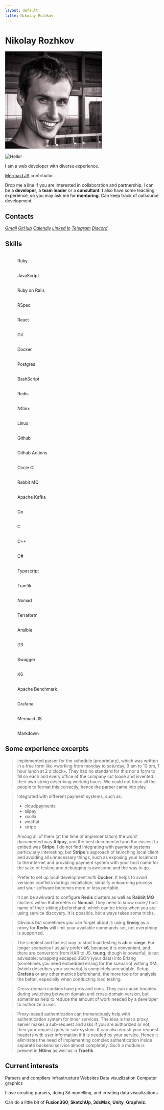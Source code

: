 ```yaml
---
layout: default
title: Nikolay Rozhkov
---
```


# Nikolay Rozhkov

<link rel="stylesheet" href="./styles/index.css">
<script src="./scripts/index.js"></script>

<div class="about" markdown="1">

<img class="me" src="./images/me.jpg">

![Hello!](https://readme-typing-svg.demolab.com?font=Fira+Code&size=18&duration=1800&pause=80&color=00111d&multiline=true&width=500&height=75&lines=Hello!+Nice+to+meet+you.;I+have+been+programming+for+quite+a+time.;Feel+free+to+contact+me.)

I am a web developer with diverse experience.

[Mermaid JS](https://github.com/mermaid-js/mermaid) contributor.

Drop me a line if you are interested in collaboration and partnership.
I can be a **developer**, a **team leader** or a **consultant**.
I also have some teaching experience, so you may ask me for **mentoring**.
Can keep track of outsource development.

</div>

## Contacts

<address class="line">
<a class="gmail"    href="mailto:nironame@gmail.com"                      >Gmail</a>
<a class="github"   href="https://github.com/nirname"                     >GitHub</a>
<a class="calendly" href="https://calendly.com/nirname"                   >Calendly</a>
<a class="linkedin" href="https://www.linkedin.com/in/nirname"            >Linked In</a>
<a class="telegram" href="https://t.me/nironame"                          >Telegram</a>
<a class="discord"  href="https://discordapp.com/users/938026250860134420">Discord</a>
</address>

## Skills

<div class="flex">
<figure class="tile"><img class="skill ruby">               <figcaption>Ruby             </figcaption></figure>
<figure class="tile"><img class="skill javascript">         <figcaption>JavaScript       </figcaption></figure>
<figure class="tile"><img class="skill rubyonrails">        <figcaption>Ruby on Rails    </figcaption></figure>
<figure class="tile"><img class="skill rspec">              <figcaption>RSpec            </figcaption></figure>
<figure class="tile"><img class="skill react">              <figcaption>React            </figcaption></figure>
<figure class="tile"><img class="skill git">                <figcaption>Git              </figcaption></figure>
<figure class="tile"><img class="skill docker">             <figcaption>Docker           </figcaption></figure>
<figure class="tile"><img class="skill postgresql">         <figcaption>Postgres         </figcaption></figure>
<figure class="tile"><img class="skill gnubash">            <figcaption>BashScript       </figcaption></figure>
<figure class="tile"><img class="skill redis">              <figcaption>Redis            </figcaption></figure>
<figure class="tile"><img class="skill nginx">              <figcaption>NGinx            </figcaption></figure>
<figure class="tile"><img class="skill linux">              <figcaption>Linux            </figcaption></figure>
<figure class="tile"><img class="skill github animated">    <figcaption>Github           </figcaption></figure>
<figure class="tile"><img class="skill githubactions">      <figcaption>Github Actions   </figcaption></figure>
<figure class="tile"><img class="skill circleci animated">  <figcaption>Circle CI        </figcaption></figure>
<figure class="tile"><img class="skill rabbitmq">           <figcaption>Rabbit MQ        </figcaption></figure>
<figure class="tile"><img class="skill apachekafka animated"><figcaption>Apache Kafka     </figcaption></figure>
<figure class="tile"><img class="skill go">                 <figcaption>Go               </figcaption></figure>
<figure class="tile"><img class="skill c">                  <figcaption>C                </figcaption></figure>
<figure class="tile"><img class="skill cplusplus">          <figcaption>C++              </figcaption></figure>
<figure class="tile"><img class="skill csharp">             <figcaption>C#               </figcaption></figure>
<figure class="tile"><img class="skill typescript">         <figcaption>Typescript       </figcaption></figure>
<figure class="tile"><img class="skill traefikproxy">       <figcaption>Traefik          </figcaption></figure>
<figure class="tile"><img class="skill nomad">              <figcaption>Nomad            </figcaption></figure>
<figure class="tile"><img class="skill terraform">          <figcaption>Terraform        </figcaption></figure>
<figure class="tile"><img class="skill ansible">            <figcaption>Ansible          </figcaption></figure>
<figure class="tile"><img class="skill d3dotjs">            <figcaption>D3               </figcaption></figure>
<figure class="tile"><img class="skill swagger">            <figcaption>Swagger          </figcaption></figure>
<figure class="tile"><img class="skill k6">                 <figcaption>K6               </figcaption></figure>
<figure class="tile"><img class="skill apache">             <figcaption>Apache Benchmark </figcaption></figure>
<figure class="tile"><img class="skill grafana">            <figcaption>Grafana          </figcaption></figure>
<figure class="tile"><img class="skill mermaid">            <figcaption>Mermaid JS       </figcaption></figure>
<figure class="tile"><img class="skill markdown animated">  <figcaption>Markdown         </figcaption></figure>
</div>

## Some experience excerpts

> Implemented parser for the schedule (proprietary), which was written in a free
> form like &laquo;working from monday to saturday, 9 am to 10 pm, 1 hour lunch
> at 2 o'clock&raquo;. They had no standard for this nor a form to fill so each
> and every office of the company cut loose and invented their own string
> describing working hours. We could not force all the people to format this
> correctly, hence the parser came into play.

> Integrated with different payment systems, such as:
> - cloudpayments
> - alipay
> - xsolla
> - wechat
> - stripe
> 
> Among all of them (at the time of implementation) the worst documented was
> **Alipay**, and the best documented and the easiest to embed was **Stripe**. I
> do not find integrating with payment systems particularly interesting, but
> **Stripe**'s approach of launching local client and avoiding all unnecessary
> things, such as exposing your localhost to the internet and providing payment
> system with your host name for the sake of testing and debugging is awesome
> and the way to go.

> Prefer to set up local development with **Docker**. It helps to avoid versions
> conflicts durings installation, simplify onboarding process and your software
> becomes more or less portable.

> It can be awkward to configure **Redis** clusters as well as **Rabbit MQ**
> clusters within Kubernetes or **Nomad**. They need to know node / host name of
> their siblings beforehand, which can be tricky when you are using service
> discovery. It is possible, but always takes some tricks.

> Obvious but sometimes you can forget about it: using **Envoy** as a proxy for
> **Redis** will limit your available commands set, not everything is supported.

> The simplest and fastest way to start load testing is **ab** or **siege**. For
> longer scenarios I usually prefer **k6**, because it is convenient, and there
> are convertors from HAR to JS. **tsung**, though is powerful, is not
> advisable: wrapping escaped JSON (your data) into Erlang (sometimes you need
> embedded erlang for the scenario) withing XML (which describes your scenario)
> is completely unreadable. Setup **Grafana** or any other metrics beforehand,
> the more tools for analysis the better, especially when conducting load
> testing.

> Cross-domain cookies have pros and cons. They can cause troubles during
> switching between domain and cross-domain version, but sometimes help to
> reduce the amount of work needed by a developer to authorize a user.

> Proxy-based authentication can tremendously help with authentication system
> for inner services. The idea is that a proxy server makes a sub-request and
> asks if you are authorized or not, then your request goes to sub-system. It
> can also enrish your request headers with user information if it is needed by
> your service. Hence it eliminates the need of implementing complex
> authentication inside separate backend service almost completely. Such a
> module is present in **NGinx** as well as in **Traefik**

## Current interests

<p class="line">
<span class="interest interest-1">Parsers and compilers</span>
<span class="interest interest-2">Infrastructure</span>
<span class="interest interest-3">Websites</span>
<span class="interest interest-4">Data visuzlization</span>
<span class="interest interest-5">Computer graphics</span>
</p>

I love creating parsers, doing 3d modelling, and creating data visualizations.

Can do a little bit of
**Fusion360**,
**SketchUp**,
**3dsMax**,
**Unity**,
**Graphviz**.
